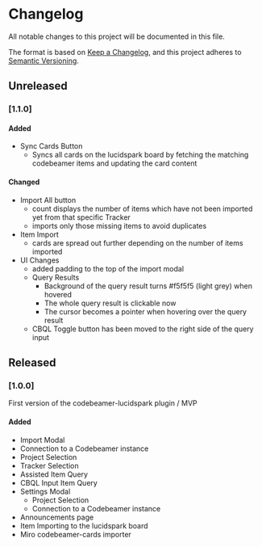 # Changelog

All notable changes to this project will be documented in this file.

The format is based on [Keep a Changelog](https://keepachangelog.com/en/1.1.0/),
and this project adheres to [Semantic Versioning](https://semver.org/spec/v2.0.0.html).

## Unreleased

### [1.1.0]

#### Added

-   Sync Cards Button
    -   Syncs all cards on the lucidspark board by fetching the matching codebeamer items and updating the card content

#### Changed

-   Import All button
    -   count displays the number of items which have not been imported yet from that specific Tracker
    -   imports only those missing items to avoid duplicates
-   Item Import
    -   cards are spread out further depending on the number of items imported
-   UI Changes
    -   added padding to the top of the import modal
    -   Query Results
        -   Background of the query result turns #f5f5f5 (light grey) when hovered
        -   The whole query result is clickable now
        -   The cursor becomes a pointer when hovering over the query result
    -   CBQL Toggle button has been moved to the right side of the query input

## Released

### [1.0.0]

First version of the codebeamer-lucidspark plugin / MVP

#### Added

-   Import Modal
-   Connection to a Codebeamer instance
-   Project Selection
-   Tracker Selection
-   Assisted Item Query
-   CBQL Input Item Query
-   Settings Modal
    -   Project Selection
    -   Connection to a Codebeamer instance
-   Announcements page
-   Item Importing to the lucidspark board
-   Miro codebeamer-cards importer
